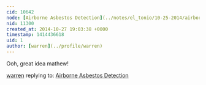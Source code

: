 ```yaml
---
cid: 10642
node: [Airborne Asbestos Detection](../notes/el_tonio/10-25-2014/airborne-asbestos-detection)
nid: 11300
created_at: 2014-10-27 19:03:38 +0000
timestamp: 1414436618
uid: 1
author: [warren](../profile/warren)
---
```


Ooh, great idea mathew!

[warren](../profile/warren) replying to: [Airborne Asbestos Detection](../notes/el_tonio/10-25-2014/airborne-asbestos-detection)

